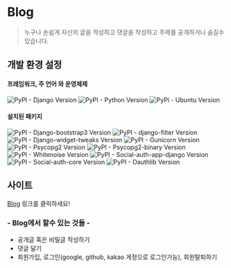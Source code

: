 # Blog

> 누구나 손쉽게 자신의 글을 작성하고 댓글을 작성하고 주제를 공개하거나 숨길수 있습니다.


## 개발 환경 설정

#### 프레임워크, 주 언어 와 운영체제
![PyPI - Django Version][django-image]
![PyPI - Python Version][python-image]
![PyPi - Ubuntu Version][ubuntu-image]

#### 설치된 패키지
 ![PyPI - Django-bootstrap3 Version][bootstrap-image]
 ![PyPI - django-filter Version][django_filter-image]
 ![PyPI - Django-widget-tweaks Version][django_widget_tweaks-image]
 ![PyPI - Gunicorn Version][gunicorn-image]
 ![PyPI - Psycopg2 Version][Psycopg2-image]
 ![PyPI - Psycopg2-binary Version][Psycopg2-binary-image]
 ![PyPI - Whitenoise Version][Whitenoise-image]
 ![PyPI - Social-auth-app-django Version][social_auth_app_django-image]
 ![PyPI - Social-auth-core Version][social_auth_core-image]
 ![PyPI - Oauthlib Version][Oauthlib-image]

## 사이트

[Blog](https://choco-blog.herokuapp.com/) 링크를 클릭하세요!

### - Blog에서 할수 있는 것들 -

* 공개글 혹은 비밀글 작성하기
* 댓글 달기
* 회원가입, 로그인(google, github, kakao 게정으로 로그인가능), 회원탈퇴하기

<!-- Markdown link & img dfn's -->
[django-image]: https://img.shields.io/badge/django-2.1-blue.svg
[python-image]: https://img.shields.io/badge/python-3.6-blue.svg
[ubuntu-image]: https://img.shields.io/badge/ubuntu-18.04-orange.svg
[bootstrap-image]: https://img.shields.io/badge/bootstrap3-11.0-green.svg
[django_filter-image]:https://img.shields.io/badge/django_filter-2.0-green.svg
[django_widget_tweaks-image]: https://img.shields.io/badge/django_widget_tweaks-1.4-green.svg
[gunicorn-image]: https://img.shields.io/badge/gunicorn-19.9-green.svg
[Psycopg2-image]: https://img.shields.io/badge/psycopg2-2.7-green.svg
[Psycopg2-binary-image]: https://img.shields.io/badge/psycopg2_binary-2.7-green.svg
[Whitenoise-image]: https://img.shields.io/badge/whitenoise-4.1-green.svg
[social_auth_app_django-image]: https://img.shields.io/badge/social_auth_app_django-2.1-green.svg
[social_auth_core-image]: https://img.shields.io/badge/social_auth_core-1.7-green.svg
[Oauthlib-image]: https://img.shields.io/badge/oauthlib-2.1-green.svg

